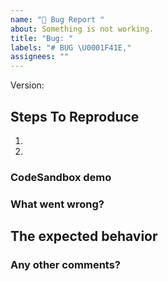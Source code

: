 ```yaml
---
name: "🐞 Bug Report "
about: Something is not working.
title: "Bug: "
labels: "# BUG \U0001F41E,"
assignees: ""
---
```

<!--
  Please provide a clear and concise description of what the bug is. Include
  screenshots if needed.
-->

Version:

## Steps To Reproduce

1.
2.

<!--
  Your bug will get fixed much faster if we can run your code and it doesn't
  have dependencies other than Orbiton. Issues without reproduction steps or
  code examples may be immediately closed as not actionable.
-->

### CodeSandbox demo

<!--
  Provide a CodeSandbox (https://codesandbox.io/s/new) or a link to a
  repository on GitHub, or provide a minimal code example that reproduces the
  problem.
-->

### What went wrong?

<!-- Describe what went wrong. -->

## The expected behavior

<!--What should happen -->

### Any other comments?

<!-- Any additional information. -->


<!-- Incase you are requesting a feature for another package in this repository then indicate the package name -->
